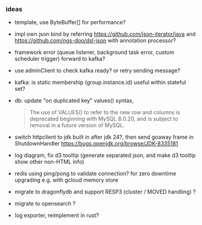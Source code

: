### ideas

* template, use ByteBuffer[] for performance?

* impl own json bind by referring https://github.com/json-iterator/java and https://github.com/ngs-doo/dsl-json with annotation processor?

* framework error (queue listener, background task error, custom scheduler trigger) forward to kafka?
* use adminClient to check kafka ready? or retry sending message?

* kafka: is static membership (group.instance.id) useful within stateful set?

* db: update "on duplicated key" values() syntax,
  > The use of VALUES() to refer to the new row and columns is deprecated beginning with MySQL 8.0.20, and is subject to removal in a future version of MySQL.

* switch httpclient to jdk built in after jdk 24?, then send goaway frame in ShutdownHandler
  https://bugs.openjdk.org/browse/JDK-8335181

* log diagram, fix d3 tooltip (generate separated json, and make d3 tooltip show other non-HTML info)

* redis using ping/pong to validate connection? for zero downtime upgrading e.g. with gcloud memory store
* migrate to dragonflydb and support RESP3 (cluster / MOVED handling) ?
* migrate to opensearch ?
* log exporter, reimplement in rust?
